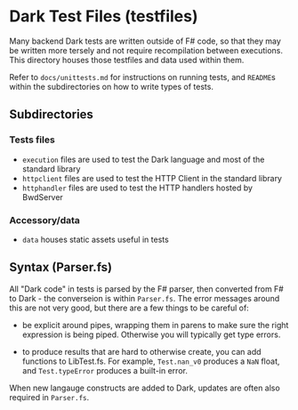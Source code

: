 # Dark Test Files (testfiles)

Many backend Dark tests are written outside of F# code, so that they may be
written more tersely and not require recompilation between executions. This
directory houses those testfiles and data used within them.

Refer to `docs/unittests.md` for instructions on running tests, and `README`s
within the subdirectories on how to write types of tests.

## Subdirectories

### Tests files

- `execution` files are used to test the Dark language and most of the standard library
- `httpclient` files are used to test the HTTP Client in the standard library
- `httphandler` files are used to test the HTTP handlers hosted by BwdServer

### Accessory/data

- `data` houses static assets useful in tests

## Syntax (Parser.fs)

All "Dark code" in tests is parsed by the F# parser, then converted from F# to
Dark - the converseion is within `Parser.fs`. The error messages around
this are not very good, but there are a few things to be careful of:

- be explicit around pipes, wrapping them in parens to make sure the right
  expression is being piped. Otherwise you will typically get type errors.

- to produce results that are hard to otherwise create, you can add functions
  to LibTest.fs. For example, `Test.nan_v0` produces a `NaN` float, and
  `Test.typeError` produces a built-in error.

When new langauge constructs are added to Dark, updates are often also required
in `Parser.fs`.
